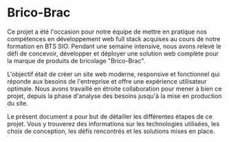 # Brico-Brac

Ce projet a été l'occasion pour notre équipe de mettre en pratique nos compétences en développement web full stack acquises au cours de notre formation en BTS SIO. Pendant une semaine intensive, nous avons relevé le défi de concevoir, développer et déployer une solution web complète pour la marque de produits de bricolage "Brico-Brac".

L'objectif était de créer un site web moderne, responsive et fonctionnel qui réponde aux besoins de l'entreprise et offre une expérience utilisateur optimale. Nous avons travaillé en étroite collaboration pour mener à bien ce projet, depuis la phase d'analyse des besoins jusqu'à la mise en production du site.

Le présent document a pour but de détailler les différentes étapes de ce projet. Vous y trouverez des informations sur les technologies utilisées, les choix de conception, les défis rencontrés et les solutions mises en place.
